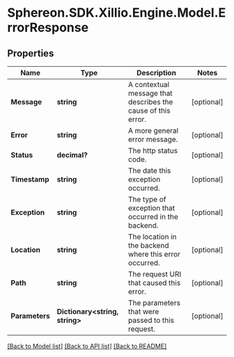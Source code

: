 # Sphereon.SDK.Xillio.Engine.Model.ErrorResponse
## Properties

Name | Type | Description | Notes
------------ | ------------- | ------------- | -------------
**Message** | **string** | A contextual message that describes the cause of this error. | [optional] 
**Error** | **string** | A more general error message. | [optional] 
**Status** | **decimal?** | The http status code. | [optional] 
**Timestamp** | **string** | The date this exception occurred. | [optional] 
**Exception** | **string** | The type of exception that occurred in the backend. | [optional] 
**Location** | **string** | The location in the backend where this error occurred. | [optional] 
**Path** | **string** | The request URI that caused this error. | [optional] 
**Parameters** | **Dictionary&lt;string, string&gt;** | The parameters that were passed to this request. | [optional] 

[[Back to Model list]](../README.md#documentation-for-models) [[Back to API list]](../README.md#documentation-for-api-endpoints) [[Back to README]](../README.md)

